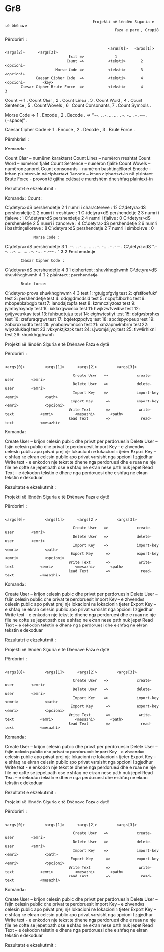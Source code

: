 # Gr8


                                            Projekti në lëndën Siguria e të Dhënave
                                                      Faza e pare , Grupi8

Përdorimi : 


                                                   <args[0]>   <args[1]>      <args[2]>      <args[3]>
                                 Exit =>              1                   
                                Count =>           <teksti>       2           <opcioni>
                           Morse Code =>           <teksti>       3           <opcioni>
                  Caesar Cipher Code  =>           <teksti>       4           <opcioni>        <key>
           Caesar Cipher Brute Force  =>           <teksti>       4               3
                                  
                                  

Count  <opcioni>  =>    1 . Count Char , 2 . Count Lines , 3 . Count Word , 4 . Count Sentence , 5 . Count Wovels , 6 . Count Consonants, 7 . Count Symbols .  

Morse Code <opcioni> =>  1 . Encode , 2 . Decode .
           <teksti> =>  “.--. . .-. ... .... . -. -.. . - .--- .(+space)” .

Caesar Cipher Code <opcioni> =>  1 . Encode , 2 . Decode , 3 . Brute Force .




Përshkrimi : 

Komanda : 

Count Char – numëron karakteret
Count Lines – numëron rreshtat
Count Word – numëron fjalët
Count Sentence – numëron fjalitë
Count Wovels – numëron zanoret
Count consonants – numëron bashtingëlloret
Encode – kthen plaintext-in në ciphertext
Decode – kthen ciphertext-in në plaintext
Brute Force - provon të gjitha celësat e mundshëm dhe shfaq plaintext-in 



Rezultatet e ekzekutimit :

Komanda : 
                     Count :       
                           
C:\detyra>dS pershendetje 2 1
numri i charactereve : 12
C:\detyra>dS pershendetje 2 2
numri i rreshtave : 1
C:\detyra>dS pershendetje 2 3
numri i fjaleve : 1
C:\detyra>dS pershendetje 2 4
numri i fjalive : 0
C:\detyra>dS pershendetje 2 5
numri i zanoreve : 4
C:\detyra>dS pershendetje 2 6
numri i bashtingelloreve : 8
C:\detyra>dS pershendetje 2 7
numri i simboleve : 0


                 Morse Code :
              
C:\detyra>dS pershendetje 3 1
.--. . .-. ... .... . -. -.. . - .--- .
C:\detyra>dS ".--. . .-. ... .... . -. -.. . - .--- . " 3 2
Pershendetje


           Ceasar Cipher Code :

C:\detyra>dS pershendetje 4 3 1
ciphertext : shuvkhqghwmh
C:\detyra>dS shuvkhqghwmh 4 3 2
plaintext : pershendetje
           
           Brute force:
           
C:\detyra>prova shuvkhqghwmh 4 3
test 1: rgtujgpfgvlg
test 2: qfstifoefukf
test 3: pershendetje
test 4: odqrgdmcdsid
test 5: ncpqfclbcrhc
test 6: mbopebkabqgb
test 7: lanodajzapfa
test 8: kzmncziyzoez
test 9: jylmbyhxyndy
test 10: ixklaxgwxmcx
test 11: hwjkzwfvwlbw
test 12: gvijyveuvkav
test 13: fuhixudtujzu
test 14: etghwtcstiyt
test 15: dsfgvsbrshxs
test 16: crefuraqrgwr
test 17: bqdetqzpqfvq
test 18: apcdspyopeup
test 19: zobcroxnodto
test 20: ynabqnwmncsn
test 21: xmzapmvlmbrm
test 22: wlyzoluklaql
test 23: vkxynktjkzpk
test 24: ujwxmjsijyoj
test 25: tivwlirhixni
test 26: shuvkhqghwmh




Projekti në lëndën Siguria e të Dhënave
Faza e dytë






Përdorimi : 


                                                                              <args[0]>         <args[1]>      <args[2]>         <args[3]>

                                   Create User   =>             create-user        <emri>      
                                   Delete User   =>             delete-user        <emri>              
                                   Import Key    =>             import-key          <emri>            <path>              
                                  Export Key      =>            export-key           <emri>            <opcioni>  
                                 Write Text       =>             write-text            <emri>          <mesazhi>       <path>      
                                 Read Text        =>              read-text            <mesazhi>






Komanda : 


Create User – krijon celesin public dhe privat per perdoruesin
Delete User – fsjin celesin public dhe privat te perdoruesit
Import Key – e zhvendos celesin public apo privat prej nje lokacioni ne lokacionin tjeter
Export Key – e shfaq ne ekran celesin public apo privat varsisht nga opcioni I zgjedhur
Write text -  e enkodon nje tekst te dhene nga perdoruesi dhe e ruan ne nje file ne qofte se jepet path ose e shfaq ne ekran nese path nuk jepet
Read Text – e dekodon tekstin e dhene nga perdoruesi dhe e shfaq ne ekran tekstin e dekoduar

          








Rezultatet e ekzekutimit :

 
 
Projekti në lëndën Siguria e të Dhënave
Faza e dytë






Përdorimi : 


                                                                              <args[0]>         <args[1]>      <args[2]>         <args[3]>

                                   Create User   =>             create-user        <emri>      
                                   Delete User   =>             delete-user        <emri>              
                                   Import Key    =>             import-key          <emri>            <path>              
                                  Export Key      =>            export-key           <emri>            <opcioni>  
                                 Write Text       =>             write-text            <emri>          <mesazhi>       <path>      
                                 Read Text        =>              read-text            <mesazhi>






Komanda : 


Create User – krijon celesin public dhe privat per perdoruesin
Delete User – fsjin celesin public dhe privat te perdoruesit
Import Key – e zhvendos celesin public apo privat prej nje lokacioni ne lokacionin tjeter
Export Key – e shfaq ne ekran celesin public apo privat varsisht nga opcioni I zgjedhur
Write text -  e enkodon nje tekst te dhene nga perdoruesi dhe e ruan ne nje file ne qofte se jepet path ose e shfaq ne ekran nese path nuk jepet
Read Text – e dekodon tekstin e dhene nga perdoruesi dhe e shfaq ne ekran tekstin e dekoduar

          








Rezultatet e ekzekutimit :

 
 

Projekti në lëndën Siguria e të Dhënave
Faza e dytë






Përdorimi : 


                                                                              <args[0]>         <args[1]>      <args[2]>         <args[3]>

                                   Create User   =>             create-user        <emri>      
                                   Delete User   =>             delete-user        <emri>              
                                   Import Key    =>             import-key          <emri>            <path>              
                                  Export Key      =>            export-key           <emri>            <opcioni>  
                                 Write Text       =>             write-text            <emri>          <mesazhi>       <path>      
                                 Read Text        =>              read-text            <mesazhi>






Komanda : 


Create User – krijon celesin public dhe privat per perdoruesin
Delete User – fsjin celesin public dhe privat te perdoruesit
Import Key – e zhvendos celesin public apo privat prej nje lokacioni ne lokacionin tjeter
Export Key – e shfaq ne ekran celesin public apo privat varsisht nga opcioni I zgjedhur
Write text -  e enkodon nje tekst te dhene nga perdoruesi dhe e ruan ne nje file ne qofte se jepet path ose e shfaq ne ekran nese path nuk jepet
Read Text – e dekodon tekstin e dhene nga perdoruesi dhe e shfaq ne ekran tekstin e dekoduar

          








Rezultatet e ekzekutimit :

 
 

Projekti në lëndën Siguria e të Dhënave
Faza e dytë






Përdorimi : 


                                                                              <args[0]>         <args[1]>      <args[2]>         <args[3]>

                                   Create User   =>             create-user        <emri>      
                                   Delete User   =>             delete-user        <emri>              
                                   Import Key    =>             import-key          <emri>            <path>              
                                  Export Key      =>            export-key           <emri>            <opcioni>  
                                 Write Text       =>             write-text            <emri>          <mesazhi>       <path>      
                                 Read Text        =>              read-text            <mesazhi>






Komanda : 


Create User – krijon celesin public dhe privat per perdoruesin
Delete User – fsjin celesin public dhe privat te perdoruesit
Import Key – e zhvendos celesin public apo privat prej nje lokacioni ne lokacionin tjeter
Export Key – e shfaq ne ekran celesin public apo privat varsisht nga opcioni I zgjedhur
Write text -  e enkodon nje tekst te dhene nga perdoruesi dhe e ruan ne nje file ne qofte se jepet path ose e shfaq ne ekran nese path nuk jepet
Read Text – e dekodon tekstin e dhene nga perdoruesi dhe e shfaq ne ekran tekstin e dekoduar

          








Rezultatet e ekzekutimit :

 
 



